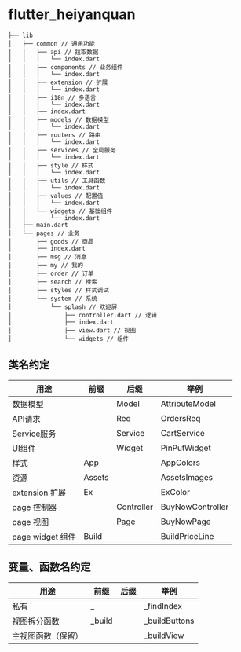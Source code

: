 # flutter_heiyanquan



```
├── lib
│   ├── common // 通用功能
│   │   ├── api // 拉取数据
│   │   │   └── index.dart
│   │   ├── components // 业务组件
│   │   │   └── index.dart
│   │   ├── extension // 扩展
│   │   │   └── index.dart
│   │   ├── i18n // 多语言
│   │   │   └── index.dart
│   │   ├── index.dart
│   │   ├── models // 数据模型
│   │   │   └── index.dart
│   │   ├── routers // 路由
│   │   │   └── index.dart
│   │   ├── services // 全局服务
│   │   │   └── index.dart
│   │   ├── style // 样式
│   │   │   └── index.dart
│   │   ├── utils // 工具函数
│   │   │   └── index.dart
│   │   ├── values // 配置值
│   │   │   └── index.dart
│   │   └── widgets // 基础组件
│   │       └── index.dart
│   ├── main.dart
│   └── pages // 业务
│       ├── goods // 商品
│       ├── index.dart
│       ├── msg // 消息
│       ├── my // 我的
│       ├── order // 订单
│       ├── search // 搜索
│       ├── styles // 样式调试
│       └── system // 系统
│           └── splash // 欢迎屏
│               ├── controller.dart // 逻辑
│               ├── index.dart
│               ├── view.dart // 视图
│               └── widgets // 组件

```



## 类名约定

| 用途             | 前缀   | 后缀       | 举例             |
| ---------------- | ------ | ---------- | ---------------- |
| 数据模型         |        | Model      | AttributeModel   |
| API请求          |        | Req        | OrdersReq        |
| Service服务      |        | Service    | CartService      |
| UI组件           |        | Widget     | PinPutWidget     |
| 样式             | App    |            | AppColors        |
| 资源             | Assets |            | AssetsImages     |
| extension 扩展   | Ex     |            | ExColor          |
| page 控制器      |        | Controller | BuyNowController |
| page 视图        |        | Page       | BuyNowPage       |
| page widget 组件 | Build  |            | BuildPriceLine   |

## 变量、函数名约定

| 用途               | 前缀   | 后缀 | 举例          |
| ------------------ | ------ | ---- | ------------- |
| 私有               | _      |      | _findIndex    |
| 视图拆分函数       | _build |      | _buildButtons |
| 主视图函数（保留） |        |      | _buildView    |

